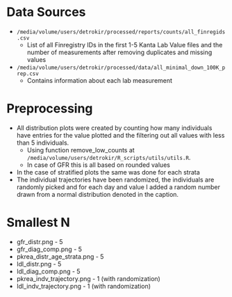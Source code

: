 # Data Sources
- `/media/volume/users/detrokir/processed/reports/counts/all_finregids.csv`
	- List of all Finregistry IDs in the first 1-5 Kanta Lab Value files and the number of measurements after removing duplicates and missing values
- `/media/volume/users/detrokir/processed/data/all_minimal_down_100K_prep.csv`
	- Contains information about each lab measurement
# Preprocessing
- All distribution plots were created by counting how many individuals have entries for the value plotted and the filtering out all values with less than 5 individuals. 
	- Using function remove_low_counts at `/media/volume/users/detrokir/R_scripts/utils/utils.R`.
	- In case of GFR this is all based on rounded values
- In the case of stratified plots the same was done for each strata
- The individual trajectories have been randomized, the individuals are randomly picked and for each day and value I added a random number drawn from a normal distribution denoted in the caption.

# Smallest N
- gfr_distr.png - 5
- gfr_diag_comp.png - 5
- pkrea_distr_age_strata.png - 5
- ldl_distr.png - 5
- ldl_diag_comp.png - 5
- pkrea_indv_trajectory.png - 1 (with randomization)
- ldl_indv_trajectory.png - 1 (with randomization)
